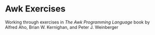 # Awk Exercises

Working through exercises in _The Awk Programming Language_ book by Alfred Aho, Brian W. Kernighan, and Peter J. Weinberger
